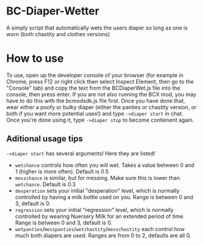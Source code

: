 # BC-Diaper-Wetter
A simply script that automatically wets the users diaper so long as one is worn (both chastity and clothes versions)

# How to use
To use, open up the developer console of your browser (for example in Chrome, press F12 or right click then select Inspect Element, then go to the "Console" tab) and copy the text from the BCDiaperWet.js file into the console, then press enter. If you are not also running the BCX mod, you may have to do this with the bcmodsdk.js file first.
Once you have done that, wear either a poofy or bulky diaper (either the panties or chastity version, or both if you want more potential uses!) and type `->diaper start` in chat. Once you're done using it, type `->diaper stop` to become contienent again.

## Aditional usage tips
`->diaper start` has several arguments! Here they are listed!
- `wetchance` controls how often you will wet. Takes a value between 0 and 1 (higher is more often). Default is 0.5
- `messchance` is similar, but for messing. Make sure this is lower than `wetchance`. Default is 0.3
- `desperation` sets your initial "desperation" level, which is normally controlled by having a milk bottle used on you. Range is between 0 and 3, default is 0.
- `regression` sets your initial "regression" level, which is normally controlled by wearing Nuersery Milk for an extended period of time. Range is between 0 and 3, default is 0.
- `wetpanties`/`messpanties`/`wetchastity`/`messchastity` each control how much both diapers are used. Ranges are from 0 to 2, defaults are all 0.
